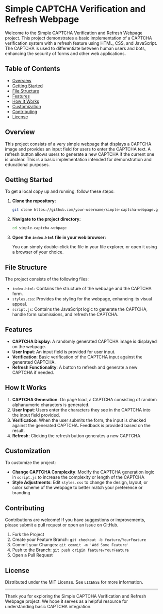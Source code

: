 # Simple CAPTCHA Verification and Refresh Webpage

Welcome to the Simple CAPTCHA Verification and Refresh Webpage project. This project demonstrates a basic implementation of a CAPTCHA verification system with a refresh feature using HTML, CSS, and JavaScript. The CAPTCHA is used to differentiate between human users and bots, enhancing the security of forms and other web applications. 

## Table of Contents

- [Overview](#overview)
- [Getting Started](#getting-started)
- [File Structure](#file-structure)
- [Features](#features)
- [How It Works](#how-it-works)
- [Customization](#customization)
- [Contributing](#contributing)
- [License](#license)

## Overview

This project consists of a very simple webpage that displays a CAPTCHA image and provides an input field for users to enter the CAPTCHA text. A refresh button allows users to generate a new CAPTCHA if the current one is unclear. This is a basic implementation intended for demonstration and educational purposes.

## Getting Started

To get a local copy up and running, follow these steps:

1. **Clone the repository:**

   ```bash
   git clone https://github.com/your-username/simple-captcha-webpage.git
   ```

2. **Navigate to the project directory:**

   ```bash
   cd simple-captcha-webpage
   ```

3. **Open the `index.html` file in your web browser:**

   You can simply double-click the file in your file explorer, or open it using a browser of your choice.

## File Structure

The project consists of the following files:

- `index.html`: Contains the structure of the webpage and the CAPTCHA form.
- `styles.css`: Provides the styling for the webpage, enhancing its visual appeal.
- `script.js`: Contains the JavaScript logic to generate the CAPTCHA, handle form submissions, and refresh the CAPTCHA.

## Features

- **CAPTCHA Display**: A randomly generated CAPTCHA image is displayed on the webpage.
- **User Input**: An input field is provided for user input.
- **Verification**: Basic verification of the CAPTCHA input against the generated CAPTCHA.
- **Refresh Functionality**: A button to refresh and generate a new CAPTCHA if needed.

## How It Works

1. **CAPTCHA Generation**: On page load, a CAPTCHA consisting of random alphanumeric characters is generated.
2. **User Input**: Users enter the characters they see in the CAPTCHA into the input field provided.
3. **Verification**: When the user submits the form, the input is checked against the generated CAPTCHA. Feedback is provided based on the result.
4. **Refresh**: Clicking the refresh button generates a new CAPTCHA.

## Customization

To customize the project:

- **Change CAPTCHA Complexity**: Modify the CAPTCHA generation logic in `script.js` to increase the complexity or length of the CAPTCHA.
- **Style Adjustments**: Edit `styles.css` to change the design, layout, or color scheme of the webpage to better match your preference or branding.
  
## Contributing

Contributions are welcome! If you have suggestions or improvements, please submit a pull request or open an issue on GitHub.

1. Fork the Project
2. Create your Feature Branch: `git checkout -b feature/YourFeature`
3. Commit your Changes: `git commit -m 'Add Some Feature'`
4. Push to the Branch: `git push origin feature/YourFeature`
5. Open a Pull Request

## License

Distributed under the MIT License. See `LICENSE` for more information.

---

Thank you for exploring the Simple CAPTCHA Verification and Refresh Webpage project. We hope it serves as a helpful resource for understanding basic CAPTCHA integration.